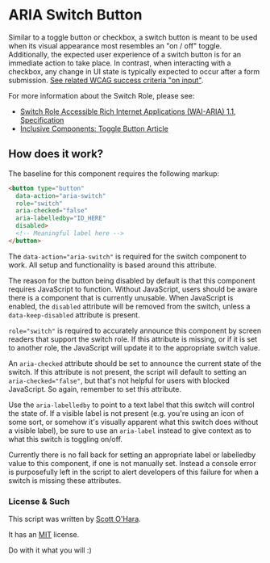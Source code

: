 # ARIA Switch Button
Similar to a toggle button or checkbox, a switch button is meant to be used when its visual appearance most resembles an "on / off" toggle.  
Additionally, the expected user experience of a switch button is for an immediate action to take place. In contrast, when interacting with a checkbox, any change in UI state is typically expected to occur after a form submission.  [See related WCAG success criteria "on input"](https://www.w3.org/TR/UNDERSTANDING-WCAG20/consistent-behavior-unpredictable-change.html).

For more information about the Switch Role, please see:  
* [Switch Role Accessible Rich Internet Applications (WAI-ARIA) 1.1, Specification](https://www.w3.org/TR/wai-aria-1.1/#switch)  
* [Inclusive Components: Toggle Button Article](http://inclusive-components.club/toggle-button/)  


## How does it work?
The baseline for this component requires the following markup:

```html
<button type="button" 
  data-action="aria-switch"
  role="switch"
  aria-checked="false"
  aria-labelledby="ID_HERE"
  disabled>
  <!-- Meaningful label here -->
</button>
```

The ```data-action="aria-switch"``` is required for the switch component to work. All setup and functionality is based around this attribute.  

The reason for the button being disabled by default is that this component requires JavaScript to function. Without JavaScript, users should be aware there is a component that is currently unusable. When JavaScript is enabled, the `disabled` attribute will be removed from the switch, unless a `data-keep-disabled` attribute is present.

`role="switch"` is required to accurately announce this component by screen readers that support the switch role. If this attribute is missing, or if it is set to another role, the JavaScript will update it to the appropriate switch value.  

An `aria-checked` attribute should be set to announce the current state of the switch. If this attribute is not present, the script will default to setting an `aria-checked="false"`, but that's not helpful for users with blocked JavaScript. So again, remember to set this attribute.

Use the `aria-labelledby` to point to a text label that this switch will control the state of. If a visible label is not present (e.g. you're using an icon of some sort, or somehow it's visually apparent what this switch does without a visible label), be sure to use an `aria-label` instead to give context as to what this switch is toggling on/off. 

Currently there is no fall back for setting an appropriate label or labelledby value to this component, if one is not manually set. Instead a console error is purposefully left in the script to alert developers of this failure for when a switch is missing these attributes.


### License & Such
This script was written by [Scott O'Hara](https://twitter.com/scottohara).

It has an [MIT](https://github.com/scottaohara/accessible-components/blob/master/LICENSE.md) license.

Do with it what you will :)
